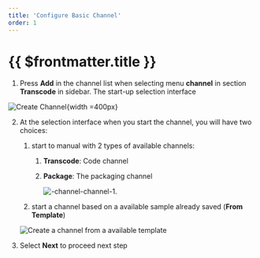 ```yaml
---
title: 'Configure Basic Channel'
order: 1
---
```


# {{ $frontmatter.title }}


1. Press **Add** in the channel list when selecting menu **channel** in section **Transcode** in sidebar. The start-up selection interface

![Create Channel](/images/media-live/um-create-channel/um-create-channel-button.png){width =400px}

2. At the selection interface when you start the channel, you will have two choices:
    1. start to manual with 2 types of available channels:
        1. **Transcode**: Code channel
        2. **Package**: The packaging channel

            ![-channel-channel-1.](/images/media-live/um-create-channel/um-create-channel-1.png)

    2. start a channel based on a available sample already saved (**From Template**)

    ![Create a channel from a available template](/images/media-live/um-create-channel/um-create-channel-2.png)



3. Select **Next** to proceed next step